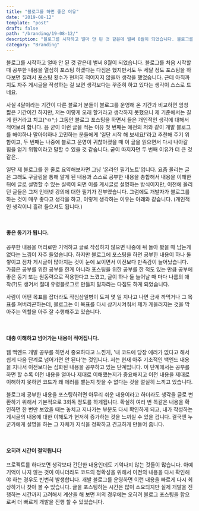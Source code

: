 ```yaml
---
title: "블로그를 하면 좋은 이유"
date: "2019-08-12"
template: "post"
draft: false
path: "/branding/19-08-12/"
description: "블로그를 시작하고 얼마 안 된 것 같은데 벌써 8월이 되었습니다. 블로그를 처음 시작할 때 공부한 내용을 열심히 포스팅 하겠다는 다짐은 했지만서도 두 세달 정도 포스팅을 하다보면 질려서 포스팅 횟수가 현저히 적어지지 않을까 생각을 했었습니다. 근데 아직까지도 자주 게시글을 작성하는 걸 보면 생각보다는 꾸준히 하고 있다는 생각이 스스로 드네요."
category: "Branding"
---
```


블로그를 시작하고 얼마 안 된 것 같은데 벌써 8월이 되었습니다. 블로그를 처음 시작할 때 공부한 내용을 열심히 포스팅 하겠다는 다짐은 했지만서도 두 세달 정도 포스팅을 하다보면 질려서 포스팅 횟수가 현저히 적어지지 않을까 생각을 했었습니다. 근데 아직까지도 자주 게시글을 작성하는 걸 보면 생각보다는 꾸준히 하고 있다는 생각이 스스로 드네요.

 사실 4달이라는 기간이 다른 블로거 분들이 블로그를 운영해 온 기간과 비교하면 엄청 짧은 기간이긴 하지만, 저는 이렇게 오래 할거라고 생각하지 못했으니 제 기준에서는 길게 한거라고 치고(\^ㅁ\^;) 그동안 블로그 포스팅을 하면서 들은 개인적인 생각에 대해서 적어보려 합니다. 음 굳이 이런 글을 적는 이유 첫 번째는 예전의 저와 같이 개발 블로그를 해야하나 말아야하나 고민하는 분들에게 '일단 시작 해 보세요!'라고 추천해 주기 위함이고, 두 번째는 나중에 블로그 운영이 귀찮아졌을 때 이 글을 읽으면서 다시 나아갈 힘을 얻기 위함이라고 말할 수 있을 것 같습니다. 굳이 따지자면 두 번째 이유가 더 큰 것 같은.. 

 일단 제 블로그를 한 줄로 요약해보자면 그냥 '온라인 필기노트'입니다. 요즘 올리는 글은 그래도 구글링을 통해 알게 된 내용과 스스로 공부한 내용을 총합해서 내용을 이해한 뒤에 글로 설명할 수 있는 실력이 되면 이를 게시글로 설명하는 방식이지만, 이전에 올리던 글들은 그저 인터넷 강의에 대한 필기가 전부였습니다. 그럼에도 개발자가 블로그를 하는 것이 매우 좋다고 생각을 하고, 이렇게 생각하는 이유는 아래와 같습니다. (개인적인 생각이니 흘려 들으셔도 됩니다.)

</br>

#### 좋은 동기가 됩니다.

 공부한 내용을 머리로만 기억하고 글로 작성하지 않으면 나중에 뒤 돌아 봤을 때 남는게 없다는 느낌이 자주 들었습니다. 하지만 블로그에 포스팅을 하면 공부한 내용이 하나 둘 쌓이고 점차 게시글이 많아지는 것이 눈에 보이면서 이전보다 만족감이 늘어났습니다. 가끔은 공부를 위한 공부를 한게 아니라 포스팅을 위한 공부를 한 적도 있는 만큼 공부에 좋은 동기 또는 원동력으로 작용한다고 느꼈고, 글이 하나 둘 늘어날 때 마다 나름의 애착(?)도 생겨서 절대 유령블로그로 만들지 말자라는 다짐도 하게 되었습니다.

 사람이 어떤 목표를 잡더라도 작심삼일병이 도져 몇 일 지나고 나면 금새 까먹거나 그 목표를 져버리곤하는데, 블로그는 이 목표를 다시 상기시켜줘서 제가 게을러지는 것을 막아주는 역할을 아주 잘 수행해주고 있습니다. 

</br>

#### 대충 이해하고 넘어가는 내용이 적어집니다.

 웹 백엔드 개발 공부를 하면서 중요하다고 느낀게, '내 코드에 당장 에러가 없다고 해서 쉽게 다음 단계로 넘어가면 안 된다'는 것입니다. 저는 현재 아주 기초적인 백엔드 내용을 지나서 이전보다는 심화된 내용을 공부하고 있는 단계입니다. 이 단계에서는 공부를 하면 할 수록 이전 내용을 얼마나 제대로 이해했는지가 중요해지고 이전 내용을 제대로 이해하지 못하면 코드가 왜 에러를 뱉는지 찾을 수 없다는 것을 절실히 느끼고 있습니다. 

 블로그에 공부한 내용을 포스팅하려면 아무리 쉬운 내용이라고 하더라도 생각을 글로 변환하기 위해서 기본적으로 3회독 정도를 하게됩니다. 확실히 여러 번 똑같은 내용을 확인하면 한 번만 보았을 때는 놓치고 지나가는 부분도 다시 확인하게 되고, 내가 작성하는 게시글의 내용에 대한 이해도가 현저히 증가하는 것을 느끼실 수 있을 겁니다. 결국엔 누군가에게 설명을 하는 그 자체가 지식을 정확하고 견고하게 만들어 줍니다.

</br>

#### 오히려 시간이 절약됩니다

 프로젝트를 하다보면 생각보다 간단한 내용인데도 기억나지 않는 것들이 많습니다. 아예 기억이 나지 않는 것이 아니더라도 코드의 정확성을 위해서 이전의 내용을 다시 확인해야 하는 경우도 빈번히 발생합니다. 개발 블로그를 운영하면 이런 내용을 빠르게 다시 회상하거나 찾아 볼 수 있습니다. 글을 포스팅하는 시간은 많이 소요되지만 실제 개발을 진행하는 시간까지 고려해서 계산을 해 보면 저의 경우에는 오히려 블로그 포스팅을 함으로써 더 빠르게 개발을 진행 할 수 있었습니다. 
